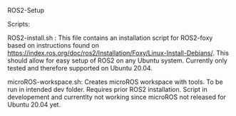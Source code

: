 ROS2-Setup

Scripts:

ROS2-install.sh : This file contains an installation script for ROS2-foxy based on instructions found on https://index.ros.org/doc/ros2/Installation/Foxy/Linux-Install-Debians/. This should allow
for easy setup of ROS2 on any Ubuntu system. Currently only tested and therefore supported on Ubuntu 20.04.

microROS-workspace.sh: Creates microROS workspace with tools. To be run in intended dev folder. Requires prior ROS2 installation. Script in developement and currentlty not working since microROS not released for Ubuntu 20.04 yet.